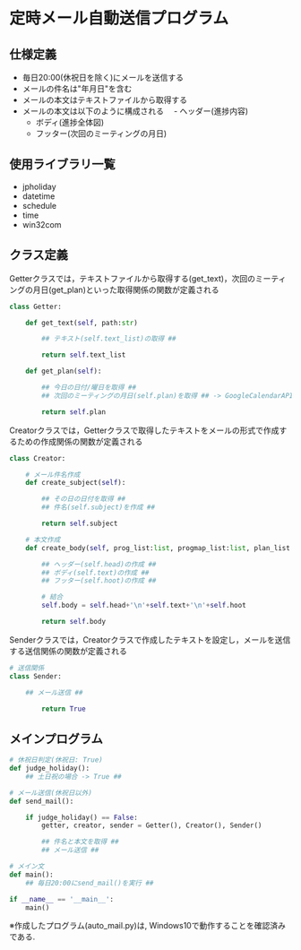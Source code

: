 # 定時メール自動送信プログラム
## 仕様定義
- 毎日20:00(休祝日を除く)にメールを送信する
- メールの件名は"年月日"を含む
- メールの本文はテキストファイルから取得する
- メールの本文は以下のように構成される
　- ヘッダー(進捗内容)
  - ボディ(進捗全体図)
  - フッター(次回のミーティングの月日)

## 使用ライブラリ一覧
- jpholiday
- datetime
- schedule
- time
- win32com

## クラス定義
Getterクラスでは，テキストファイルから取得する(get_text)，次回のミーティングの月日(get_plan)といった取得関係の関数が定義される
```python
class Getter:

    def get_text(self, path:str)

        ## テキスト(self.text_list)の取得 ##

        return self.text_list

    def get_plan(self):

        ## 今日の日付/曜日を取得 ##
        ## 次回のミーティングの月日(self.plan)を取得 ## -> GoogleCalendarAPIに変更予定

        return self.plan
```

Creatorクラスでは，Getterクラスで取得したテキストをメールの形式で作成するための作成関係の関数が定義される
```python
class Creator:

    # メール件名作成
    def create_subject(self):

        ## その日の日付を取得 ##
        ## 件名(self.subject)を作成 ##

        return self.subject

    # 本文作成
    def create_body(self, prog_list:list, progmap_list:list, plan_list:list):

        ## ヘッダー(self.head)の作成 ##
        ## ボディ(self.text)の作成 ##
        ## フッター(self.hoot)の作成 ##

        # 結合
        self.body = self.head+'\n'+self.text+'\n'+self.hoot

        return self.body
```
Senderクラスでは，Creatorクラスで作成したテキストを設定し，メールを送信する送信関係の関数が定義される
```python
# 送信関係
class Sender:

    ## メール送信 ##

        return True
```
## メインプログラム
```python
# 休祝日判定(休祝日: True)
def judge_holiday():
    ## 土日祝の場合 -> True ##

# メール送信(休祝日以外)
def send_mail():

    if judge_holiday() == False:
        getter, creator, sender = Getter(), Creator(), Sender()

        ## 件名と本文を取得 ##
        ## メール送信 ##

# メイン文
def main():
    ## 毎日20:00にsend_mail()を実行 ##

if __name__ == '__main__':
    main()
```
※作成したプログラム(auto_mail.py)は, Windows10で動作することを確認済みである. 

